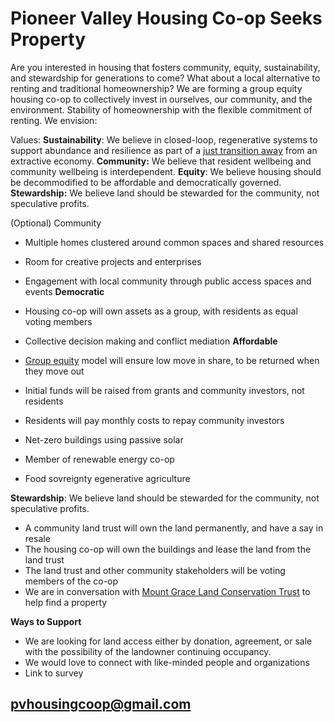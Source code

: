 # Pioneer Valley Housing Co-op Seeks Property 

Are you interested in housing that fosters community, equity, sustainability, and stewardship for generations to come? What about a local alternative to renting and traditional homeownership? We are forming a group equity housing co-op to collectively invest in ourselves, our community, and the environment. Stability of homeownership with the flexible commitment of renting. We envision:

Values:
**Sustainability**: We believe in closed-loop, regenerative systems to support abundance and resilience as part of a [just transition away](https://movementgeneration.org/wp-content/uploads/2016/11/JT_booklet_English_SPREADs_web.pdf) from an extractive economy.
**Community:** We believe that resident wellbeing and community wellbeing is interdependent.
**Equity**: We believe housing should be decommodified to be affordable and democratically governed.
**Stewardship:** We believe land should be stewarded for the community, not speculative profits.

(Optional) Community
* Multiple homes clustered around common spaces and shared resources  
* Room for creative projects and enterprises
* Engagement with local community through public access spaces and events
**Democratic** 
* Housing co-op will own assets as a group, with residents as equal voting members
* Collective decision making and conflict mediation
**Affordable** 
* [Group equity](https://www.nasco.coop/development/handbook/equity) model will ensure low move in share, to be returned when they move out
* Initial funds will be raised from grants and community investors, not residents
* Residents will pay monthly costs to repay community investors

* Net-zero buildings using passive solar 
* Member of renewable energy co-op
* Food sovreignty egenerative agriculture 

**Stewardship**: We believe land should be stewarded for the community, not speculative profits.
* A community land trust will own the land permanently, and have a say in resale
* The housing co-op will own the buildings and lease the land from the land trust
* The land trust and other community stakeholders will be voting members of the co-op 
* We are in conversation with [Mount Grace Land Conservation Trust](https://www.mountgrace.org/) to help find a property

**Ways to Support**
* We are looking for land access either by donation, agreement, or sale with the possibility of the landowner continuing occupancy. 
* We would love to connect with like-minded people and organizations
* Link to survey

## [pvhousingcoop@gmail.com](pvhousingcoop@gmail.com)
